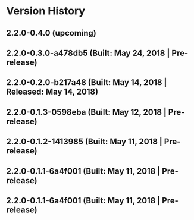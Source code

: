 # Version History


## 2.2.0-0.4.0 (upcoming)

## 2.2.0-0.3.0-a478db5 (Built: May 24, 2018 | Pre-release)

## 2.2.0-0.2.0-b217a48 (Built: May 14, 2018 | Released: May 14, 2018)

## 2.2.0-0.1.3-0598eba (Built: May 12, 2018 | Pre-release)

## 2.2.0-0.1.2-1413985 (Built: May 11, 2018 | Pre-release)

## 2.2.0-0.1.1-6a4f001 (Built: May 11, 2018 | Pre-release)

## 2.2.0-0.1.1-6a4f001 (Built: May 11, 2018 | Pre-release)
